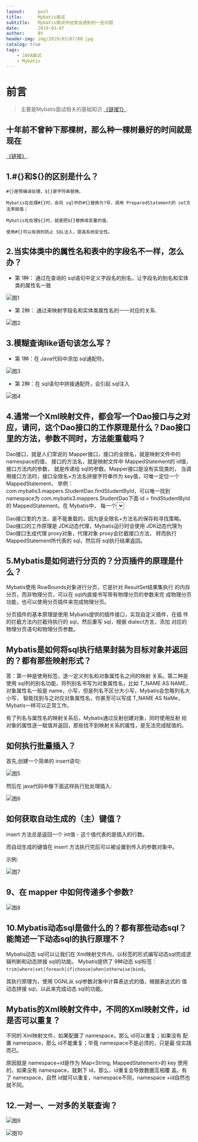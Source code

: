 ```yaml
---
layout:     post
title:      Mybatis面试
subtitle:   Mybatis面试中经常会遇到的一些问题
date:       2019-03-07
author:     BY
header-img: img/2019/03/07/00.jpg
catalog: true
tags:
    - JAVA面试
    - Mybatis
---
```

# 前言

>主要是Mybatis面试相关的基础知识
[《链接1》](https://pan.baidu.com/s/1pLAQdXjVnc2xStnqIV1GiA).

## 十年前不曾种下那棵树，那么种一棵树最好的时间就是现在
[《链接》](https://www.jianshu.com/p/0b451d5f4441).

## 1.#{}和${}的区别是什么？

    #{}是预编译处理，${}是字符串替换。
    
    Mybatis在处理#{}时，会将 sql中的#{}替换为?号，调用 PreparedStatement的 set方法来赋值；
    
    Mybatis在处理${}时，就是把${}替换成变量的值。
    
    使用#{}可以有效的防止 SQL注入，提高系统安全性。

## 2.当实体类中的属性名和表中的字段名不一样，怎么办？


- 第 1种： 通过在查询的 sql语句中定义字段名的别名，让字段名的别名和实体类的属性名一致

![图1](/img/2019/03/07/01.png)

- 第 2种： 通过<resultMap>来映射字段名和实体类属性名的一一对应的关系.

![图2](/img/2019/03/07/02.png)

## 3.模糊查询like语句该怎么写？

- 第 1种：在 Java代码中添加 sql通配符。

![图3](/img/2019/03/07/03.png)

- 第 2种：在 sql语句中拼接通配符，会引起 sql注入

![图4](/img/2019/03/07/04.png)

## 4.通常一个Xml映射文件，都会写一个Dao接口与之对应，请问，这个Dao接口的工作原理是什么？Dao接口里的方法，参数不同时，方法能重载吗？


Dao接口，就是人们常说的 Mapper接口，接口的全限名，就是映射文件中的 namespace的值，
接口的方法名，就是映射文件中 MappedStatement的 id值，接口方法内的参数，
就是传递给 sql的参数。Mapper接口是没有实现类的，
当调用接口方法时，接口全限名+方法名拼接字符串作为 key值，可唯一定位一个 MappedStatement，
举例：com.mybatis3.mappers.StudentDao.findStudentById，可以唯一找到
namespace为 com.mybatis3.mappers.StudentDao下面 
id = findStudentById的 MappedStatement。在 Mybatis中，
每一个<select>、<insert>、<update>、<delete>标签，都会被解析为一个 MappedStatement对象。

Dao接口里的方法，是不能重载的，因为是全限名+方法名的保存和寻找策略。
Dao接口的工作原理是 JDK动态代理，Mybatis运行时会使用 JDK动态代理为
Dao接口生成代理 proxy对象，代理对象 proxy会拦截接口方法，
转而执行 MappedStatement所代表的 sql，然后将 sql执行结果返回。

## 5.Mybatis是如何进行分页的？分页插件的原理是什么？

Mybatis使用 RowBounds对象进行分页，它是针对 ResultSet结果集执行
的内存分页，而非物理分页，可以在 sql内直接书写带有物理分页的参数来完
成物理分页功能，也可以使用分页插件来完成物理分页。

分页插件的基本原理是使用 Mybatis提供的插件接口，实现自定义插件，在插
件的拦截方法内拦截待执行的 sql，然后重写 sql，根据 dialect方言，添加
对应的物理分页语句和物理分页参数。

## Mybatis是如何将sql执行结果封装为目标对象并返回的？都有那些映射形式？

答：第一种是使用<resultMap>标签，逐一定义列名和对象属性名之间的映射
关系。第二种是使用 sql列的别名功能，将列别名书写为对象属性名，比如 T_NAME AS NAME，
对象属性名一般是 name，小写，但是列名不区分大小写，Mybatis会忽略列名大小写，
智能找到与之对应对象属性名，你甚至可以写成 T_NAME AS NaMe，Mybatis一样可以正常工作。

有了列名与属性名的映射关系后，Mybatis通过反射创建对象，同时使用反射
给对象的属性逐一赋值并返回，那些找不到映射关系的属性，是无法完成赋值的。

## 如何执行批量插入？

首先,创建一个简单的 insert语句:

![图5](/img/2019/03/07/05.png)

然后在 java代码中像下面这样执行批处理插入:

![图6](/img/2019/03/07/06.png)

## 如何获取自动生成的（主）键值？

insert 方法总是返回一个 int值 - 这个值代表的是插入的行数。

而自动生成的键值在 insert 方法执行完后可以被设置到传入的参数对象中。

示例:

![图7](/img/2019/03/07/07.png)


## 9、在 mapper 中如何传递多个参数?

![图8](/img/2019/03/07/06=8.png)


## 10.Mybatis动态sql是做什么的？都有那些动态sql？能简述一下动态sql的执行原理不？

Mybatis动态 sql可以让我们在 Xml映射文件内，以标签的形式编写动态sql完成逻辑判断和动态拼接 sql的功能。
Mybatis提供了 9种动态 sql标签：`trim|where|set|foreach|if|choose|when|otherwise|bind`。

其执行原理为，使用 OGNL从 sql参数对象中计算表达式的值，根据表达式的
值动态拼接 sql，以此来完成动态 sql的功能。

## Mybatis的Xml映射文件中，不同的Xml映射文件，id是否可以重复？

不同的 Xml映射文件，如果配置了 namespace，那么 id可以重复；如果没有
配置 namespace，那么 id不能重复；毕竟 namespace不是必须的，只是最
佳实践而已。

原因就是 namespace+id是作为 Map<String, MappedStatement>的 key
使用的，如果没有 namespace，就剩下 id，那么，id重复会导致数据互相覆
盖。有了 namespace，自然 id就可以重复，namespace不同，namespace
+id自然也就不同。

## 12.一对一、一对多的关联查询？

![图9](/img/2019/03/07/09.png)

 


![图10](https://upload-images.jianshu.io/upload_images/1202579-64120654be624f7d?imageMogr2/auto-orient/strip%7CimageView2/2/w/400/format/gif)

